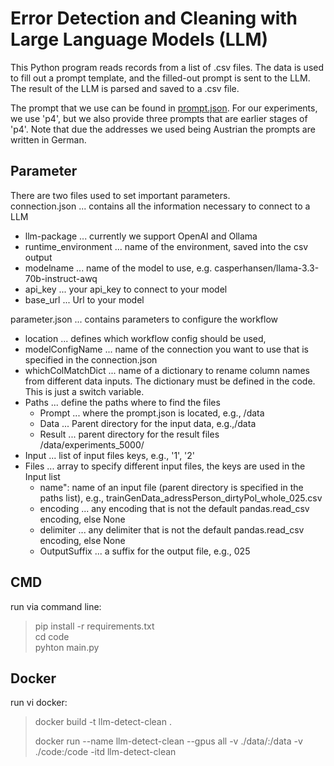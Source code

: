# Error Detection and Cleaning with Large Language Models (LLM)
This Python program reads records from a list of .csv files. The data is used to fill out a prompt template, and the filled-out prompt is sent to the LLM. The result of the LLM is parsed and saved to a .csv file. 

The prompt that we use can be found in [prompt.json](error-detection-cleaning-llm\data\experiments_5000\prompt.json). For our experiments, we use 'p4', but we also provide three prompts that are earlier stages of 'p4'. Note that due the addresses we used being Austrian the prompts are written in German. 

## Parameter
There are two files used to set important parameters.\
connection.json ... contains all the information necessary to connect to a LLM
* llm-package ... currently we support OpenAI and Ollama
* runtime_environment ... name of the environment, saved into the csv output
* modelname ... name of the model to use, e.g. casperhansen/llama-3.3-70b-instruct-awq
* api_key ... your api_key to connect to your model
* base_url ... Url to your model

parameter.json ... contains parameters to configure the workflow 
* location ... defines which workflow config should be used,
* modelConfigName ... name of the connection you want to use that is specified in the connection.json
* whichColMatchDict ... name of a dictionary to rename column names from different data inputs. The dictionary must be defined in the code. This is just a switch variable.  
* Paths ... define the paths where to find the files
    * Prompt ... where the prompt.json is located, e.g., /data
    * Data ... Parent directory for the input data, e.g.,/data
    * Result ... parent directory for the result files /data/experiments_5000/
* Input ... list of input files keys, e.g., '1', '2'
* Files ... array to specify different input files, the keys are used in the Input list
    * name": name of an input file (parent directory is specified in the paths list), e.g., trainGenData_adressPerson_dirtyPol_whole_025.csv
    * encoding ... any encoding that is not the default pandas.read_csv encoding, else None
    * delimiter ... any delimiter that is not the default pandas.read_csv encoding, else None
    * OutputSuffix ... a suffix for the output file, e.g., 025

## CMD
run via command line:
> pip install -r requirements.txt \
> cd code \
> pyhton main.py

## Docker
run vi docker:

> docker build -t llm-detect-clean .
>
> docker run --name llm-detect-clean --gpus all -v ./data/:/data -v ./code:/code -itd llm-detect-clean


